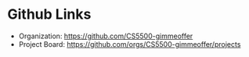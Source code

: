 # Github Links

* Organization: https://github.com/CS5500-gimmeoffer
* Project Board: https://github.com/orgs/CS5500-gimmeoffer/projects